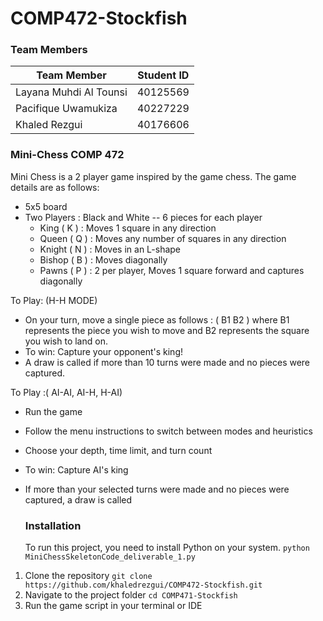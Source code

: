 # COMP472-Stockfish
### Team Members
| Team Member | Student ID |
|------|------------|
|Layana Muhdi Al Tounsi|40125569|
|Pacifique Uwamukiza|40227229|
|Khaled Rezgui |40176606|

### Mini-Chess COMP 472 
Mini Chess is a 2 player game inspired by the game chess.
The game details are as follows: 
- 5x5 board
- Two Players : Black and White
-- 6 pieces for each player 
  - King ( K ) : Moves 1 square in any direction
  - Queen ( Q ) : Moves any number of squares in any direction
  - Knight ( N ) : Moves in an L-shape
  - Bishop ( B ) : Moves diagonally
  - Pawns ( P ) : 2 per player, Moves 1 square forward and captures diagonally


To Play: (H-H MODE) 
- On your turn, move a single piece as follows :
    ( B1 B2 ) where B1 represents the piece you wish to move and B2 represents the
     square you wish to land on.
- To win: Capture your opponent's king!
- A draw is called if more than 10 turns were made and no pieces were captured.

To Play :( AI-AI, AI-H, H-AI)
- Run the game
- Follow the menu instructions to switch between modes and heuristics
- Choose your depth, time limit, and turn count
- To win: Capture AI's king
- If more than your selected turns were made and no pieces were captured, a draw is called 
  
  ### Installation
  To run this project, you need to install Python on your system.
  ``` python MiniChessSkeletonCode_deliverable_1.py ```
1. Clone the repository
   ``` git clone https://github.com/khaledrezgui/COMP472-Stockfish.git ```
2. Navigate to the project folder
    ``` cd COMP471-Stockfish ```
3. Run the game script in your terminal or IDE 
